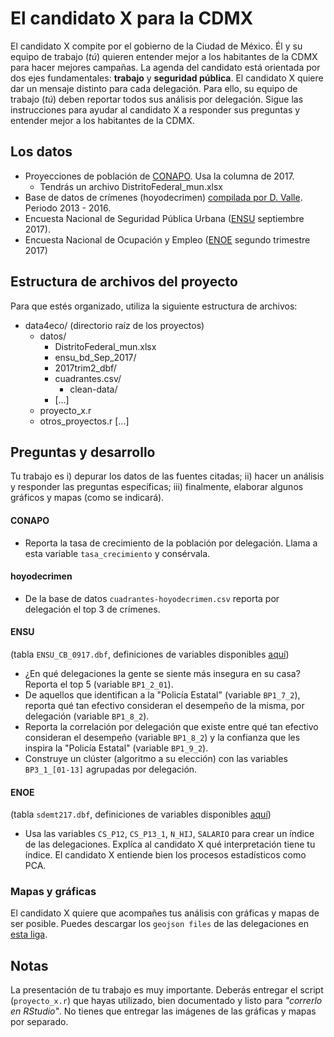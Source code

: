 # El candidato X para la CDMX

El candidato X compite por el gobierno de la Ciudad de México. Él y su equipo de trabajo (_tú_) quieren entender mejor a los habitantes de la CDMX para hacer mejores campañas. La agenda del candidato está orientada por dos ejes fundamentales: __trabajo__ y __seguridad pública__. El candidato X quiere dar un mensaje distinto para cada delegación. Para ello, su equipo de trabajo (_tú_) deben reportar todos sus análisis por delegación. Sigue las instrucciones para ayudar al candidato X a responder sus preguntas y entender mejor a los habitantes de la CDMX.


## Los datos

* Proyecciones de población de [CONAPO](http://www.conapo.gob.mx/work/models/CONAPO/Proyecciones/Datos/Proyecciones_municipios_y_localidades/Municipios/DistritoFederal_mun.xlsx). Usa la columna de 2017.
  - Tendrás un archivo DistritoFederal_mun.xlsx
* Base de datos de crímenes (hoyodecrimen) [compilada por D. Valle](https://data.diegovalle.net/hoyodecrimen/cuadrantes.csv.zip). Periodo 2013 - 2016.
* Encuesta Nacional de Seguridad Pública Urbana ([ENSU](http://www.beta.inegi.org.mx/contenidos/proyectos/enchogares/regulares/ensu/microdatos/ensu_bd_sep_2017_dbf.zip) septiembre 2017).
* Encuesta Nacional de Ocupación y Empleo ([ENOE](http://www.beta.inegi.org.mx/contenidos/proyectos/enchogares/regulares/enoe/microdatos/enoe_15ymas/2017/2017trim2_dbf.zip) segundo trimestre 2017)


## Estructura de archivos del proyecto

Para que estés organizado, utiliza la siguiente estructura de archivos:

- data4eco/ (directorio raíz de los proyectos)
  - datos/
    - DistritoFederal_mun.xlsx
    - ensu_bd_Sep_2017/
    - 2017trim2_dbf/
    - cuadrantes.csv/
      - clean-data/
    - [...]
  - proyecto_x.r
  - otros_proyectos.r [...]


## Preguntas y desarrollo

Tu trabajo es i) depurar los datos de las fuentes citadas; ii) hacer un análisis y responder las preguntas específicas; iii) finalmente, elaborar algunos gráficos y mapas (como se indicará).

#### CONAPO

* Reporta la tasa de crecimiento de la población por delegación. Llama a esta variable `tasa_crecimiento` y consérvala.

#### hoyodecrimen

* De la base de datos `cuadrantes-hoyodecrimen.csv` reporta por delegación el top 3 de crímenes.

#### ENSU

(tabla `ENSU_CB_0917.dbf`, definiciones de variables disponibles [aquí](http://www.beta.inegi.org.mx/contenidos/proyectos/enchogares/regulares/ensu/doc/ensu_fd_junio_2017.pdf))

* ¿En qué delegaciones la gente se siente más insegura en su casa? Reporta el top 5 (variable `BP1_2_01`).
* De aquellos que identifican a la "Policía Estatal" (variable `BP1_7_2`), reporta qué tan efectivo consideran el desempeño de la misma, por delegación (variable `BP1_8_2`).
* Reporta la correlación por delegación que existe entre qué tan efectivo consideran el desempeño (variable `BP1_8_2`) y la confianza que les inspira la "Policía Estatal" (variable `BP1_9_2`).
* Construye un clúster (algoritmo a su elección) con las variables `BP3_1_[01-13]` agrupadas por delegación.

#### ENOE

(tabla `sdemt217.dbf`, definiciones de variables disponibles [aquí](http://www.beta.inegi.org.mx/contenidos/proyectos/enchogares/regulares/enoe/doc/fd_c_bas_amp_15ymas.pdf))

* Usa las variables ``CS_P12``, ``CS_P13_1``, ``N_HIJ``, ``SALARIO`` para crear un índice de las delegaciones. Explíca al candidato X qué interpretación tiene tu índice. El candidato X entiende bien los procesos estadísticos como PCA.


### Mapas y gráficas

El candidato X quiere que acompañes tus análisis con gráficas y mapas de ser posible. Puedes descargar los `geojson files` de las delegaciones en [esta liga](http://atlas.cdmx.gob.mx/geojson/delegaciones.geojson).


## Notas

La presentación de tu trabajo es muy importante. Deberás entregar el script (`proyecto_x.r`) que hayas utilizado, bien documentado y listo para _"correrlo en RStudio"_. No tienes que entregar las imágenes de las gráficas y mapas por separado.
